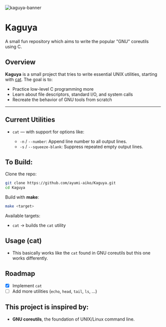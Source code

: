 ![kaguya-banner](https://github.com/ayumi-aiko/banners/blob/main/kaguya.banner.png?raw=true)

# Kaguya
A small fun repository which aims to write the popular "GNU" coreutils using C. 

## Overview

**Kaguya** is a small project that tries to write essential UNIX utilities, starting with [cat](https://www.gnu.org/software/coreutils/cat).
The goal is to:

* Practice low-level C programming more
* Learn about file descriptors, standard I/O, and system calls
* Recreate the behavior of GNU tools from scratch

---

## Current Utilities
* `cat` — with support for options like:

  * `-n` / `--number`: Append line number to all output lines.
  * `-s` / `--squeeze-blank`: Suppress repeated empty output lines.

## To Build:

Clone the repo:

```bash
git clone https://github.com/ayumi-aiko/Kaguya.git
cd Kaguya
```

Build with **make**:

```bash
make <target>
```

Available targets:

* `cat` → builds the `cat` utility

## Usage (cat)
- This basically works like the `cat` found in GNU coreutils but this one works differently.

## Roadmap
* [x] Implement `cat`
* [ ] Add more utilities (`echo`, `head`, `tail`, `ls`, …)

## This project is inspired by:
* **GNU coreutils**, the foundation of UNIX/Linux command line.